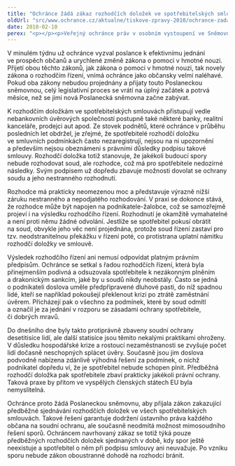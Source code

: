 ```yaml
---
title: "Ochránce žádá zákaz rozhodčích doložek ve spotřebitelských smlouvách"
oldUrl: "src/www.ochrance.cz/aktualne/tiskove-zpravy-2010/ochrance-zada-zakaz-rozhodcich-dolozek-ve-spotrebitelskych-smlouvach"
date: 2010-02-10
perex: "<p></p><p>Veřejný ochránce práv v osobním vystoupení ve Sněmovně vyzval poslance, aby se zabývali problematikou předběžných rozhodčích doložek a zakázali jejich používání ve spotřebitelských smlouvách. Nejen, že by tím Česká republika splnila závaznou směrnici Evropské unie, ale především by jasně dala najevo svůj zájem chránit občany před nekalými praktikami některých podnikatelů a garantovala respektování ústavního práva na spravedlivý proces.</p>"
---
```


<!-- imported from the old website -->

<p>V minulém týdnu už ochránce vyzval poslance k efektivnímu jednání ve prospěch občanů a urychlené změně zákona o pomoci v hmotné nouzi. Přijetí obou těchto zákonů, jak zákona o pomoci v hmotné nouzi, tak novely zákona o rozhodčím řízení, vnímá ochránce jako občansky velmi naléhavé. Pokud oba zákony nebudou projednány a přijaty touto Poslaneckou sněmovnou, celý legislativní proces se vrátí na úplný začátek a potrvá měsíce, než se jimi nová Poslanecká sněmovna začne zabývat.</p><p>K rozhodčím doložkám ve spotřebitelských smlouvách přistupují vedle nebankovních úvěrových společností postupně také některé banky, realitní kanceláře, prodejci aut apod. Ze stovek podnětů, které ochránce v průběhu posledních let obdržel, je zřejmé, že spotřebitelé rozhodčí doložku ve smluvních podmínkách často nezaregistrují, nejsou na ni upozornění a především nejsou obeznámeni s právními důsledky podpisu takové smlouvy. Rozhodčí doložka totiž stanovuje, že jakékoli budoucí spory nebude rozhodovat soud, ale rozhodce, což má pro spotřebitele nedozírné následky. Svým podpisem už dopředu zbavuje možnosti dovolat se ochrany soudu a jeho nestranného rozhodnutí.</p><p>Rozhodce má prakticky neomezenou moc a představuje výrazně nižší záruku nestranného a nepodjatého rozhodování. V praxi se dokonce stává, že rozhodce může být napojen na podnikatele-žalobce, což se samozřejmě projeví i na výsledku rozhodčího řízení. Rozhodnutí je okamžitě vymahatelné a není proti němu žádné odvolání. Jestliže se spotřebitel pokusí obrátit na soud, obvykle jeho věc není projednána, protože soud řízení zastaví pro tzv. neodstranitelnou překážku v řízení poté, co protistrana uplatní námitku rozhodčí doložky ve smlouvě.</p><p>Výsledek rozhodčího řízení ani nemusí odpovídat platným právním předpisům. Ochránce se setkal s řadou rozhodčích řízení, která byla přinejmenším podivná a odsuzovala spotřebitele k nezákonným plněním a drakonickým sankcím, jaké by u soudů nikdy neobstály. Často se jedná o podnikateli doslova uměle předpřipravené dluhové pasti, do níž spadnou lidé, kteří se například pokoušejí překlenout krizi po ztrátě zaměstnání úvěrem. Přicházejí pak o všechno za podmínek, které by soud odmítl a označil je za jednání v rozporu se zásadami ochrany spotřebitele, či dobrých mravů.</p><p>Do dnešního dne byly takto protiprávně zbaveny soudní ochrany desetitisíce lidí, ale další statisíce jsou těmito nekalými praktikami ohroženy. V důsledku hospodářské krize a rostoucí nezaměstnanosti se zvyšuje počet lidí dočasně neschopných splácet úvěry. Současně jsou jim doslova podvodně nabízena zdánlivě výhodná řešení za podmínek, o nichž podnikatel dopředu ví, že je spotřebitel nebude schopen plnit. Předběžná rozhodčí doložka pak spotřebitele zbaví prakticky jakékoli právní ochrany. Taková praxe by přitom ve vyspělých členských státech EU byla nemyslitelná.</p><p>Ochránce proto žádá Poslaneckou sněmovnu, aby přijala zákon zakazující předběžné sjednávání rozhodčích doložek ve všech spotřebitelských smlouvách. Takové řešení garantuje dodržení ústavního práva každého občana na soudní ochranu, ale současně neodmítá možnost mimosoudního řešení sporů. Ochráncem navrhovaný zákaz se totiž týká pouze předběžných rozhodčích doložek sjednaných v době, kdy spor ještě neexistuje a spotřebitel o něm při podpisu smlouvy ani neuvažuje. Po vzniku sporu nebude zákon oboustranné dohodě na rozhodci bránit.</p>
